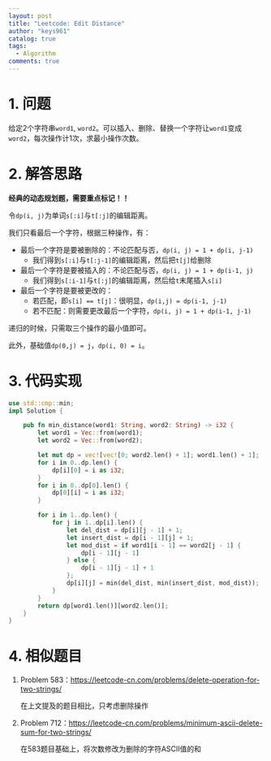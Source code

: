 ```yaml
---
layout: post
title: "Leetcode: Edit Distance"
author: "keys961"
catalog: true
tags:
  - Algorithm
comments: true
---
```



# 1. 问题

给定2个字符串`word1`, `word2`。可以插入、删除、替换一个字符让`word1`变成`word2`，每次操作计1次，求最小操作次数。

# 2. 解答思路

**经典的动态规划题，需要重点标记！！**

令`dp(i, j)`为单词`s[:i]`与`t[:j]`的编辑距离。

我们只看最后一个字符，根据三种操作，有：

- 最后一个字符是要被删除的：不论匹配与否，`dp(i, j) = 1 + dp(i, j-1)`
   - 我们得到`s[:i]`与`t[:j-1]`的编辑距离，然后把`t[j]`给删除
- 最后一个字符是要被插入的：不论匹配与否，`dp(i, j) = 1 + dp(i-1, j)`
   - 我们得到`s[:i-1]`与`t[:j]`的编辑距离，然后给`t`末尾插入`s[i]`
- 最后一个字符是要被更改的：
   - 若匹配，即`s[i] == t[j]`：很明显，`dp(i,j) = dp(i-1, j-1)`
   - 若不匹配：则需要更改最后一个字符，`dp(i, j) = 1 + dp(i-1, j-1)`

递归的时候，只需取三个操作的最小值即可。

此外，基础值`dp(0,j) = j`，`dp(i, 0) = i`。

# 3. 代码实现

```rust
use std::cmp::min;
impl Solution {

    pub fn min_distance(word1: String, word2: String) -> i32 {
        let word1 = Vec::from(word1);
        let word2 = Vec::from(word2);

        let mut dp = vec![vec![0; word2.len() + 1]; word1.len() + 1];
        for i in 0..dp.len() {
            dp[i][0] = i as i32;
        }
        for i in 0..dp[0].len() {
            dp[0][i] = i as i32;
        }

        for i in 1..dp.len() {
            for j in 1..dp[i].len() {
                let del_dist = dp[i][j - 1] + 1;
                let insert_dist = dp[i - 1][j] + 1;
                let mod_dist = if word1[i - 1] == word2[j - 1] {
                    dp[i - 1][j - 1]
                } else {
                    dp[i - 1][j - 1] + 1
                };
                dp[i][j] = min(del_dist, min(insert_dist, mod_dist));
            }
        }
        return dp[word1.len()][word2.len()];
    }
}
```

# 4. 相似题目

1. Problem 583：https://leetcode-cn.com/problems/delete-operation-for-two-strings/

   在上文提及的题目相比，只考虑删除操作

2. Problem 712：https://leetcode-cn.com/problems/minimum-ascii-delete-sum-for-two-strings/

   在583题目基础上，将次数修改为删除的字符ASCII值的和